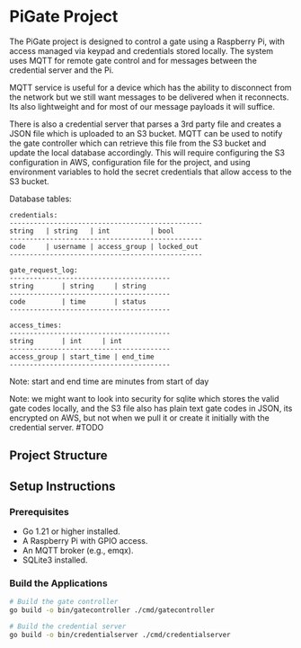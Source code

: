 # PiGate Project

The PiGate project is designed to control a gate using a Raspberry Pi, with access managed via keypad and credentials stored locally. The system uses MQTT for remote gate control and for messages between the credential server and the Pi. 

MQTT service is useful for a device which has the ability to disconnect from the network but we still want messages to be delivered when it reconnects. Its also lightweight and for most of our message payloads it will suffice. 

There is also a credential server that parses a 3rd party file and creates a JSON file which is uploaded to an S3 bucket. MQTT can be used to notify the gate controller which can retrieve this file from the S3 bucket and update the local database accordingly. This will require configuring the S3 configuration in AWS, configuration file for the project, and using environment variables to hold the secret credentials that allow access to the S3 bucket. 

Database tables:
```
credentials:
------------------------------------------------
string   | string   | int          | bool
------------------------------------------------
code     | username | access_group | locked_out
------------------------------------------------

gate_request_log:
----------------------------------------
string       | string     | string          
----------------------------------------
code         | time       | status
----------------------------------------

access_times:
----------------------------------------
string       | int     | int          
----------------------------------------
access_group | start_time | end_time
----------------------------------------
```
Note: start and end time are minutes from start of day

Note: we might want to look into security for sqlite which stores the valid gate codes locally, and the S3 file also has plain text gate codes in JSON, its encrypted on AWS, but not when we pull it or create it initially with the credential server. #TODO

## Project Structure

## Setup Instructions

### Prerequisites

- Go 1.21 or higher installed.
- A Raspberry Pi with GPIO access.
- An MQTT broker (e.g., emqx).
- SQLite3 installed.

### Build the Applications

```bash
# Build the gate controller
go build -o bin/gatecontroller ./cmd/gatecontroller

# Build the credential server
go build -o bin/credentialserver ./cmd/credentialserver
